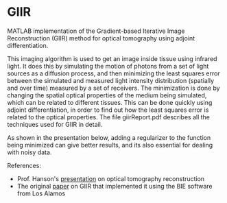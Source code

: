 # GIIR
MATLAB implementation of the Gradient-based Iterative Image Reconstruction (GIIR) method for optical tomography
using adjoint differentiation. 

This imaging algorithm is used to get an image inside tissue using infrared light. It does this by simulating the motion of photons from a set of light sources as a diffusion process, and then minimizing the least squares error between the simulated and measured light intensity distribution (spatially and over time) measured by a set of receivers. The minimization is done by changing the spatial optical properties of the medium being simulated, which can be related to different tissues. This can be done quickly using adjoint differentiation, in order to find out how the least squares error is related to the optical properties. The file giirReport.pdf describes all the techniques used for GIIR in detail. 

As shown in the presentation below, adding a regularizer to the function being minimized can give better results, and its also essential for dealing with noisy data.  

References:
* Prof. Hanson's [presentation](http://kmh-lanl.hansonhub.com/talks/duke03-00.pdf) on optical tomography reconstruction
* The original [paper](http://kmh-lanl.hansonhub.com/publications/tmi99a.pdf) on GIIR that implemented it using the BIE software from Los Alamos
